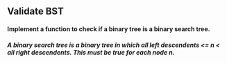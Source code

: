 ## Validate BST

#### Implement a function to check if a binary tree is a binary search tree. 

##### A binary search tree is a binary tree in which all left descendents <= n < all  right descendents. This must be true for each node n.